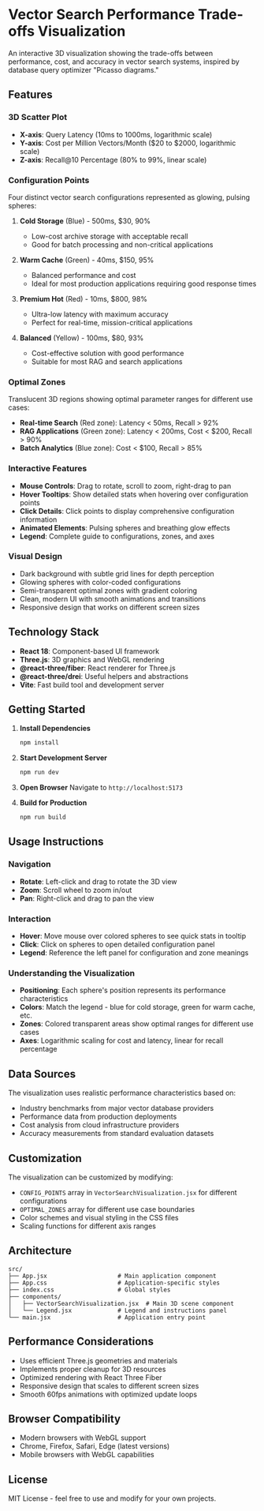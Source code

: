 # Vector Search Performance Trade-offs Visualization

An interactive 3D visualization showing the trade-offs between performance, cost, and accuracy in vector search systems, inspired by database query optimizer "Picasso diagrams."

## Features

### 3D Scatter Plot
- **X-axis**: Query Latency (10ms to 1000ms, logarithmic scale)
- **Y-axis**: Cost per Million Vectors/Month ($20 to $2000, logarithmic scale)  
- **Z-axis**: Recall@10 Percentage (80% to 99%, linear scale)

### Configuration Points
Four distinct vector search configurations represented as glowing, pulsing spheres:

1. **Cold Storage** (Blue) - 500ms, $30, 90%
   - Low-cost archive storage with acceptable recall
   - Good for batch processing and non-critical applications

2. **Warm Cache** (Green) - 40ms, $150, 95%
   - Balanced performance and cost
   - Ideal for most production applications requiring good response times

3. **Premium Hot** (Red) - 10ms, $800, 98%
   - Ultra-low latency with maximum accuracy
   - Perfect for real-time, mission-critical applications

4. **Balanced** (Yellow) - 100ms, $80, 93%
   - Cost-effective solution with good performance
   - Suitable for most RAG and search applications

### Optimal Zones
Translucent 3D regions showing optimal parameter ranges for different use cases:

- **Real-time Search** (Red zone): Latency < 50ms, Recall > 92%
- **RAG Applications** (Green zone): Latency < 200ms, Cost < $200, Recall > 90%
- **Batch Analytics** (Blue zone): Cost < $100, Recall > 85%

### Interactive Features
- **Mouse Controls**: Drag to rotate, scroll to zoom, right-drag to pan
- **Hover Tooltips**: Show detailed stats when hovering over configuration points
- **Click Details**: Click points to display comprehensive configuration information
- **Animated Elements**: Pulsing spheres and breathing glow effects
- **Legend**: Complete guide to configurations, zones, and axes

### Visual Design
- Dark background with subtle grid lines for depth perception
- Glowing spheres with color-coded configurations
- Semi-transparent optimal zones with gradient coloring
- Clean, modern UI with smooth animations and transitions
- Responsive design that works on different screen sizes

## Technology Stack

- **React 18**: Component-based UI framework
- **Three.js**: 3D graphics and WebGL rendering
- **@react-three/fiber**: React renderer for Three.js
- **@react-three/drei**: Useful helpers and abstractions
- **Vite**: Fast build tool and development server

## Getting Started

1. **Install Dependencies**
   ```bash
   npm install
   ```

2. **Start Development Server**
   ```bash
   npm run dev
   ```

3. **Open Browser**
   Navigate to `http://localhost:5173`

4. **Build for Production**
   ```bash
   npm run build
   ```

## Usage Instructions

### Navigation
- **Rotate**: Left-click and drag to rotate the 3D view
- **Zoom**: Scroll wheel to zoom in/out
- **Pan**: Right-click and drag to pan the view

### Interaction
- **Hover**: Move mouse over colored spheres to see quick stats in tooltip
- **Click**: Click on spheres to open detailed configuration panel
- **Legend**: Reference the left panel for configuration and zone meanings

### Understanding the Visualization
- **Positioning**: Each sphere's position represents its performance characteristics
- **Colors**: Match the legend - blue for cold storage, green for warm cache, etc.
- **Zones**: Colored transparent areas show optimal ranges for different use cases
- **Axes**: Logarithmic scaling for cost and latency, linear for recall percentage

## Data Sources

The visualization uses realistic performance characteristics based on:
- Industry benchmarks from major vector database providers
- Performance data from production deployments
- Cost analysis from cloud infrastructure providers
- Accuracy measurements from standard evaluation datasets

## Customization

The visualization can be customized by modifying:
- `CONFIG_POINTS` array in `VectorSearchVisualization.jsx` for different configurations
- `OPTIMAL_ZONES` array for different use case boundaries
- Color schemes and visual styling in the CSS files
- Scaling functions for different axis ranges

## Architecture

```
src/
├── App.jsx                    # Main application component
├── App.css                    # Application-specific styles
├── index.css                  # Global styles
├── components/
│   ├── VectorSearchVisualization.jsx  # Main 3D scene component
│   └── Legend.jsx             # Legend and instructions panel
└── main.jsx                   # Application entry point
```

## Performance Considerations

- Uses efficient Three.js geometries and materials
- Implements proper cleanup for 3D resources
- Optimized rendering with React Three Fiber
- Responsive design that scales to different screen sizes
- Smooth 60fps animations with optimized update loops

## Browser Compatibility

- Modern browsers with WebGL support
- Chrome, Firefox, Safari, Edge (latest versions)
- Mobile browsers with WebGL capabilities

## License

MIT License - feel free to use and modify for your own projects.
